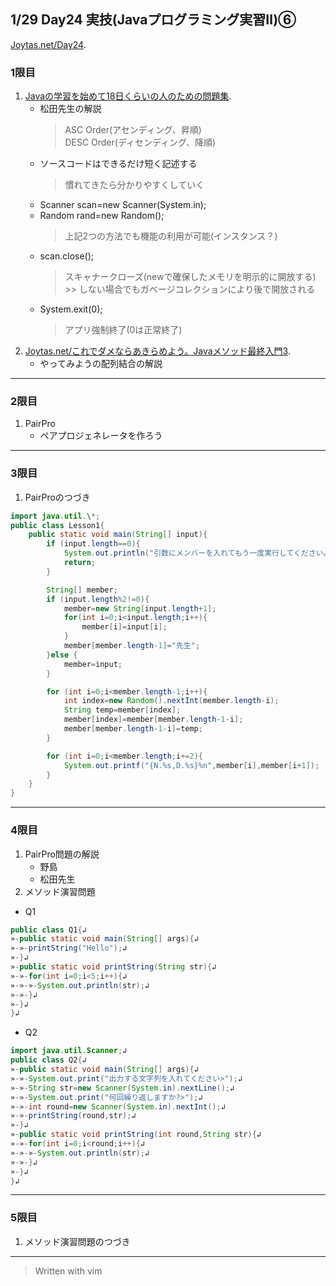## 1/29 Day24 実技(Javaプログラミング実習Ⅱ)⑥
[Joytas.net/Day24](https://joytas.net/%e8%a8%93%e7%b7%b4/day24).
### 1限目
1. [Javaの学習を始めて18日くらいの人のための問題集](https://joytas.net/programming/java_basic_18).
	- 松田先生の解説
		> ASC Order(アセンディング、昇順)  
		> DESC Order(ディセンディング、降順)
	- ソースコードはできるだけ短く記述する
		> 慣れてきたら分かりやすくしていく
	- Scanner scan=new Scanner(System.in);
	- Random rand=new Random();
		> 上記2つの方法でも機能の利用が可能(インスタンス？)
	- scan.close();
		> スキャナークローズ(newで確保したメモリを明示的に開放する)  
			>> しない場合でもガベージコレクションにより後で開放される
	- System.exit(0);
		> アプリ強制終了(0は正常終了)
1. [Joytas.net/これでダメならあきらめよう。Javaメソッド最終入門3](https://joytas.net/programming/java_last_method_3).
	- やってみようの配列結合の解説
---
### 2限目
1. PairPro
	- ペアプロジェネレータを作ろう
---
### 3限目
1. PairProのつづき
~~~java
import java.util.\*;
public class Lesson1{
	public static void main(String[] input){
		if (input.length==0){
			System.out.println("引数にメンバーを入れてもう一度実行してください。");
			return;
		}

		String[] member;
		if (input.length%2!=0){
			member=new String[input.length+1];
			for(int i=0;i<input.length;i++){
				member[i]=input[i];
			}
			member[member.length-1]="先生";
		}else {
			member=input;
		}

		for (int i=0;i<member.length-1;i++){
			int index=new Random().nextInt(member.length-i);
			String temp=member[index];
			member[index]=member[member.length-1-i];
			member[member.length-1-i]=temp;
		}

		for (int i=0;i<member.length;i+=2){
			System.out.printf("{N.%s,D.%s}%n",member[i],member[i+1]);
		}
	}
}
~~~
---
### 4限目
1. PairPro問題の解説
	- 野島
	- 松田先生
1. メソッド演習問題
- Q1
~~~java
public class Q1{↲
»-public static void main(String[] args){↲
»-»-printString("Hello");↲
»-}↲
»-public static void printString(String str){↲
»-»-for(int i=0;i<5;i++){↲
»-»-»-System.out.println(str);↲
»-»-}↲
»-}↲
}↲
~~~
- Q2
~~~java
import java.util.Scanner;↲
public class Q2{↲
»-public static void main(String[] args){↲
»-»-System.out.print("出力する文字列を入れてください>");↲
»-»-String str=new Scanner(System.in).nextLine();↲
»-»-System.out.print("何回繰り返しますか?>");↲
»-»-int round=new Scanner(System.in).nextInt();↲
»-»-printString(round,str);↲
»-}↲
»-public static void printString(int round,String str){↲
»-»-for(int i=0;i<round;i++){↲
»-»-»-System.out.println(str);↲
»-»-}↲
»-}↲
}↲
~~~
---
### 5限目
1. メソッド演習問題のつづき
---
> Written with vim

